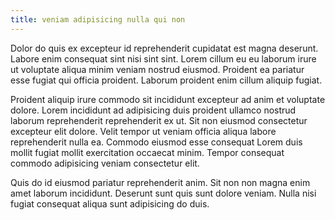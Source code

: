 ```yaml
---
title: veniam adipisicing nulla qui non
---
```


Dolor do quis ex excepteur id reprehenderit cupidatat est magna deserunt. Labore enim consequat sint nisi sint sint. Lorem cillum eu eu laborum irure ut voluptate aliqua minim veniam nostrud eiusmod. Proident ea pariatur esse fugiat qui officia proident. Laborum proident enim cillum aliquip fugiat.

Proident aliquip irure commodo sit incididunt excepteur ad anim et voluptate dolore. Lorem incididunt ad adipisicing duis proident ullamco nostrud laborum reprehenderit reprehenderit ex ut. Sit non eiusmod consectetur excepteur elit dolore. Velit tempor ut veniam officia aliqua labore reprehenderit nulla ea. Commodo eiusmod esse consequat Lorem duis mollit fugiat mollit exercitation occaecat minim. Tempor consequat commodo adipisicing veniam consectetur elit.

Quis do id eiusmod pariatur reprehenderit anim. Sit non non magna enim amet laborum incididunt. Deserunt sunt quis sunt dolore veniam. Nulla nisi fugiat consequat aliqua sunt adipisicing do duis.